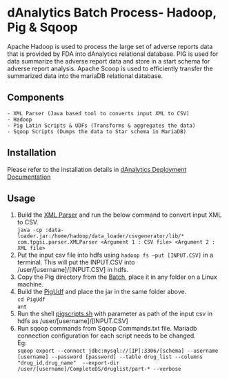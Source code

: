# dAnalytics Batch Process- Hadoop, Pig & Sqoop

Apache Hadoop is used to process the large set of adverse reports data that is provided by FDA into dAnalytics relational database. PIG is used for data summarize the adverse report data and store in a start schema for adverse report analysis.
Apache Scoop is used to efficiently transfer the summarized data into the mariaDB relational database. 

## Components
    - XML Parser (Java based tool to converts input XML to CSV)
    - Hadoop
    - Pig Latin Scripts & UDFs (Transforms & aggregates the data)
    - Sqoop Scripts (Dumps the data to Star schema in MariaDB)

## Installation

Please refer to the installation details in [dAnalytics Deployment Documentation](https://github.com/TPRockville/dAnalytics/blob/master/Engg/Release/dAnalytics-deployment%20document.docx)

## Usage
1. Build the [XML Parser](https://github.com/pradeepkumardv/jDerive/tree/master/Engg/Src/Batch/XMLParser) and run the below command to convert input XML to CSV. <br/> 
    `java -cp :data-loader.jar:/home/hadoop/data_loader/csvgenerator/lib/* com.tpgsi.parser.XMLParser <Argument 1 : CSV file> <Argument 2 : XML file>`
2. Put the input csv file into hdfs using `hadoop fs –put [INPUT.CSV]` in a terminal. This will put the INPUT.CSV into /user/[username]/[INPUT.CSV] in hdfs.
2. Copy the Pig directory from the [Batch](https://github.com/TPRockville/dAnalytics/tree/master/Engg/Src/Batch/), place it in any folder on a Linux machine.
3. Build the [PigUdf](https://github.com/TPRockville/dAnalytics/tree/master/Engg/Src/Batch/Pig/PigUdf) and place the jar in the same folder above. <br />
    `cd PigUdf` <br />
    `ant`
4. Run the shell [pigscripts.sh](https://github.com/TPRockville/dAnalytics/blob/master/Engg/Src/Batch/Pig/pigscripts.sh) with parameter as path of the input csv in hdfs as /user/[username]/[INPUT.CSV]
5. Run sqoop commands from Sqoop Commands.txt file. Mariadb connection configuration for each script needs to be changed.<br />
    Eg: <br />
    `sqoop export --connect jdbc:mysql://[IP]:3306/[schema] --username [username] --password [password] --table drug_list --columns "drug_id,drug_name"  --export-dir /user/[username]/CompleteDS/druglist/part-* --verbose`
